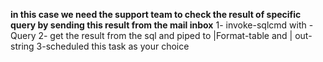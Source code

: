 **in this case we need the support team to check the result of specific query by sending this result from the mail inbox**
1- invoke-sqlcmd with -Query
2- get the result from the sql and piped to |Format-table and | out-string
3-scheduled this task as your choice